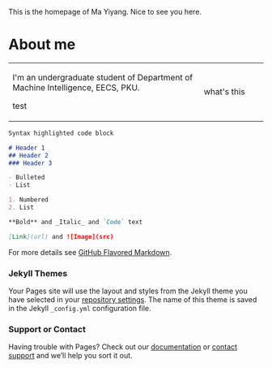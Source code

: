<body>
  
  <p>This is the homepage of Ma Yiyang. Nice to see you here. </p>

  <h1>About me</h1>
  
  <table border="0">
    <tr>
      <td width="75%">
        <p>I'm an undergraduate student of Department of Machine Intelligence, EECS, PKU.</p>
        <p>test </p>
      </td>
      <td width="25%">
        <p>what's this </p>
      </td>
    </tr>
  </table>

</body>  
  
```markdown
Syntax highlighted code block

# Header 1
## Header 2
### Header 3

- Bulleted
- List

1. Numbered
2. List

**Bold** and _Italic_ and `Code` text

[Link](url) and ![Image](src)
```

For more details see [GitHub Flavored Markdown](https://guides.github.com/features/mastering-markdown/).

### Jekyll Themes

Your Pages site will use the layout and styles from the Jekyll theme you have selected in your [repository settings](https://github.com/realPasu/realPasu.github.io/settings/pages). The name of this theme is saved in the Jekyll `_config.yml` configuration file.

### Support or Contact

Having trouble with Pages? Check out our [documentation](https://docs.github.com/categories/github-pages-basics/) or [contact support](https://support.github.com/contact) and we’ll help you sort it out.
